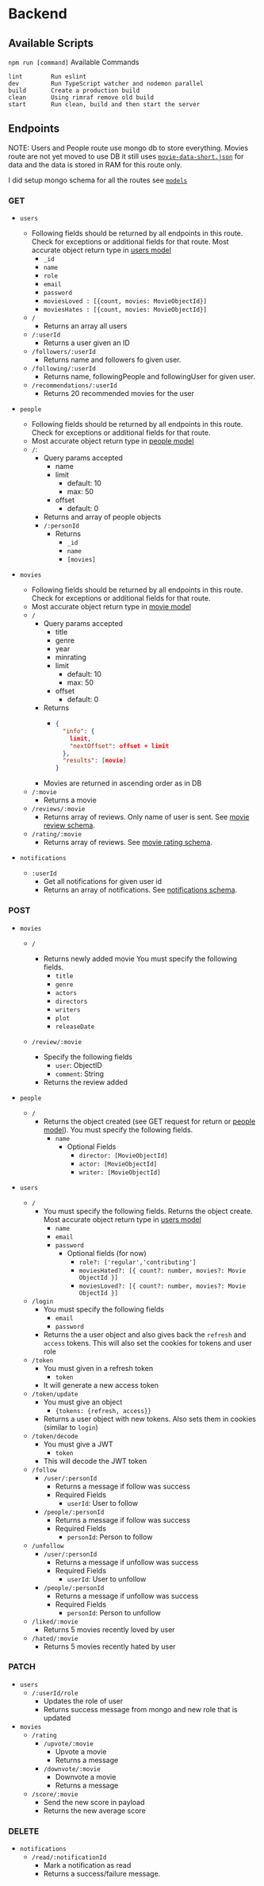 # Backend

## Available Scripts

`npm run [command]`
Available Commands

```
lint        Run eslint
dev         Run TypeScript watcher and nodemon parallel
build       Create a production build
clean       Using rimraf remove old build
start       Run clean, build and then start the server
```

## Endpoints

NOTE: Users and People route use mongo db to store everything. Movies route are not yet moved to use DB it still uses [`movie-data-short.json`](../dataset/movie-data-short.json) for data and the data is stored in RAM for this route only.

I did setup mongo schema for all the routes see [`models`](./src/models/index.ts)

### GET

- `users`

  - Following fields should be returned by all endpoints in this route. Check for exceptions or additional fields for that route. Most accurate object return type in [users model](./src/models/user.ts)
    - `_id`
    - `name`
    - `role`
    - `email`
    - `password`
    - `moviesLoved : [{count, movies: MovieObjectId}]`
    - `moviesHates : [{count, movies: MovieObjectId}]`
  - `/`
    - Returns an array all users
  - `/:userId`
    - Returns a user given an ID
  - `/followers/:userId`
    - Returns name and followers fo given user.
  - `/following/:userId`
    - Returns name, followingPeople and followingUser for given user.
  - `/recommendations/:userId`
    - Returns 20 recommended movies for the user

- `people`

  - Following fields should be returned by all endpoints in this route. Check for exceptions or additional fields for that route.
  - Most accurate object return type in [people model](./src/models/people.ts)
  - `/`:
      - Query params accepted
        - name
        - limit
          - default: 10
          - max: 50
        - offset
          - default: 0
    - Returns and array of people objects
    - `/:personId`
      - Returns
        - `_id`
        - `name`
        - `[movies]`

- `movies`
  - Following fields should be returned by all endpoints in this route. Check for exceptions or additional fields for that route.
  - Most accurate object return type in [movie model](./src/models/movie.ts)
  - `/`
    - Query params accepted
      - title
      - genre
      - year
      - minrating
      - limit
        - default: 10
        - max: 50
      - offset
        - default: 0
    - Returns
      - ```json
        {
          "info": {
            limit,
            "nextOffset": offset + limit
          },
          "results": [movie]
        }
        ```
    - Movies are returned in ascending order as in DB
  - `/:movie`
    - Returns a movie
  - `/reviews/:movie`
    - Returns array of reviews. Only name of user is sent. See [movie review schema](./src/models/movie.ts).
  - `/rating/:movie`
    - Returns array of reviews. See [movie rating schema](./src/models/movie.ts).

- `notifications`
  - `:userId`
    - Get all notifications for given user id
    - Returns an array of notifications. See [notifications schema](./src/models/notifications.ts).

### POST

- `movies`
  - `/`
    - Returns newly added movie You must specify the following fields.
      - `title`
      - `genre`
      - `actors`
      - `directors`
      - `writers`
      - `plot`
      - `releaseDate`

  - `/review/:movie`
    - Specify the following fields
      - `user`: ObjectID
      - `comment`: String
    - Returns the review added
- `people`
  - `/`
    - Returns the object created (see GET request for return or [people model](./src/models/people.ts)). You must specify the following fields.
      - `name`
        - Optional Fields
          - `director: [MovieObjectId]`
          - `actor: [MovieObjectId]`
          - `writer: [MovieObjectId]`

- `users`
  - `/`
    - You must specify the following fields. Returns the object create. Most accurate object return type in [users model](./src/models/user.ts)
      - `name`
      - `email`
      - `password`
        - Optional fields (for now)
          - `role?: ['regular','contributing']`
          - `moviesHated?: [{ count?: number, movies?: Movie ObjectId }]`
          - `moviesLoved?: [{ count?: number, movies?: Movie ObjectId }]`
  - `/login`
    - You must specify the following fields
      - `email`
      - `password`
    - Returns the a user object and also gives back the `refresh` and `access` tokens. This will also set the cookies for tokens and user role
  - `/token`
    - You must given in a refresh token
      - `token`
    - It will generate a new access token
  - `/token/update`
    - You must give an object
      - `{tokens: {refresh, access}}`
    - Returns a user object with new tokens. Also sets them in cookies (similar to `login`)
  - `/token/decode`
    - You must give a JWT
      - `token`
    - This will decode the JWT token
  - `/follow`
    - `/user/:personId`
      - Returns a message if follow was success
      - Required Fields
        - `userId`: User to follow
    - `/people/:personId`
      - Returns a message if follow was success
      - Required Fields
        - `personId`: Person to follow
  - `/unfollow`
    - `/user/:personId`
      - Returns a message if unfollow was success
      - Required Fields
        - `userId`: User to unfollow
    - `/people/:personId`
      - Returns a message if unfollow was success
      - Required Fields
        - `personId`: Person to unfollow
  - `/liked/:movie`
    - Returns 5 movies recently loved by user
  - `/hated/:movie`
    - Returns 5 movies recently hated by user
### PATCH

- `users`
  - `/:userId/role`
    - Updates the role of user
    - Returns success message from mongo and new role that is updated
- `movies`
  - `/rating`
    - `/upvote/:movie`
      - Upvote a movie
      - Returns a message
    - `/downvote/:movie`
      - Downvote a movie
      - Returns a message
  - `/score/:movie`
    - Send the new score in payload
    - Returns the new average score

### DELETE
- `notifications`
  - `/read/:notificationId`
    - Mark a notification as read
    - Returns a success/failure message.
